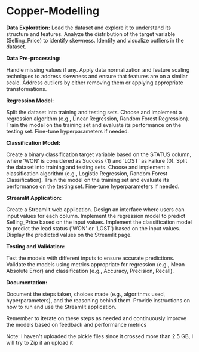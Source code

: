 # Copper-Modelling

**Data Exploration:**
Load the dataset and explore it to understand its structure and features.
Analyze the distribution of the target variable (Selling_Price) to identify skewness.
Identify and visualize outliers in the dataset.

**Data Pre-processing:**

Handle missing values if any.
Apply data normalization and feature scaling techniques to address skewness and ensure that features are on a similar scale.
Address outliers by either removing them or applying appropriate transformations.

**Regression Model:**

Split the dataset into training and testing sets.
Choose and implement a regression algorithm (e.g., Linear Regression, Random Forest Regression).
Train the model on the training set and evaluate its performance on the testing set.
Fine-tune hyperparameters if needed.

**Classification Model:**

Create a binary classification target variable based on the STATUS column, where 'WON' is considered as Success (1) and 'LOST' as Failure (0).
Split the dataset into training and testing sets.
Choose and implement a classification algorithm (e.g., Logistic Regression, Random Forest Classification).
Train the model on the training set and evaluate its performance on the testing set.
Fine-tune hyperparameters if needed.

**Streamlit Application:**

Create a Streamlit web application.
Design an interface where users can input values for each column.
Implement the regression model to predict Selling_Price based on the input values.
Implement the classification model to predict the lead status ('WON' or 'LOST') based on the input values.
Display the predicted values on the Streamlit page.

**Testing and Validation:**

Test the models with different inputs to ensure accurate predictions.
Validate the models using metrics appropriate for regression (e.g., Mean Absolute Error) and classification (e.g., Accuracy, Precision, Recall).

**Documentation:**

Document the steps taken, choices made (e.g., algorithms used, hyperparameters), and the reasoning behind them.
Provide instructions on how to run and use the Streamlit application.

Remember to iterate on these steps as needed and continuously improve the models based on feedback and performance metrics

Note:
I haven't uploaded the pickle files since it crossed more than 2.5 GB, I will try to Zip it an upload it 

